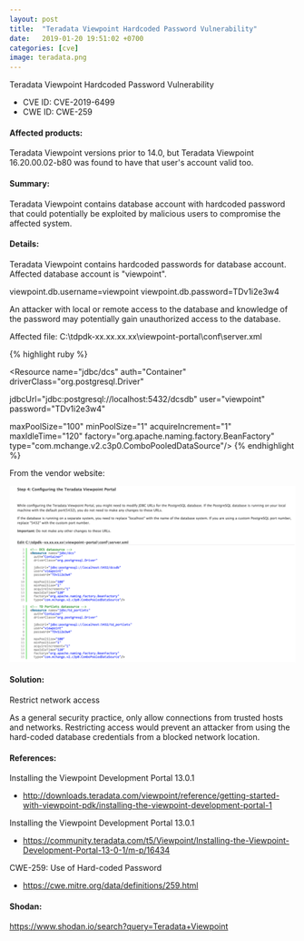 ```yaml
---
layout: post
title:  "Teradata Viewpoint Hardcoded Password Vulnerability"
date:   2019-01-20 19:51:02 +0700 
categories: [cve]
image: teradata.png
---
```


Teradata Viewpoint Hardcoded Password Vulnerability

* CVE ID: CVE-2019-6499
* CWE ID: CWE-259

#### Affected products:  
Teradata Viewpoint versions prior to 14.0, but Teradata Viewpoint 16.20.00.02-b80 was found to have that user's account valid too.

#### Summary:
  
Teradata Viewpoint contains database account with hardcoded password that could potentially be exploited by malicious users 
to compromise the affected system. 

#### Details:

Teradata Viewpoint contains hardcoded passwords for database account. Affected database account is "viewpoint". 

viewpoint.db.username=viewpoint
viewpoint.db.password=TDv1i2e3w4

An attacker with local or remote access to the database and knowledge of the password may potentially gain unauthorized access to the database.

Affected file: C:\tdpdk-xx.xx.xx.xx\viewpoint-portal\conf\server.xml

{% highlight ruby %}
<!-- DCS datasource -->
<Resource name="jdbc/dcs"
  auth="Container"
  driverClass="org.postgresql.Driver"

  jdbcUrl="jdbc:postgresql://localhost:5432/dcsdb"
  user="viewpoint"
  password="TDv1i2e3w4"

  maxPoolSize="100"
  minPoolSize="1"
  acquireIncrement="1"
  maxIdleTime="120"
  factory="org.apache.naming.factory.BeanFactory"
  type="com.mchange.v2.c3p0.ComboPooledDataSource"/>
{% endhighlight %}

From the vendor website:

![Configuration of Teradata Viewpoint](/static/img/01/teradata.png)

#### Solution:

Restrict network access

As a general security practice, only allow connections from trusted hosts and networks.
Restricting access would prevent an attacker from using the hard-coded database credentials from a blocked network location.

#### References:

Installing the Viewpoint Development Portal 13.0.1 
* http://downloads.teradata.com/viewpoint/reference/getting-started-with-viewpoint-pdk/installing-the-viewpoint-development-portal-1

Installing the Viewpoint Development Portal 13.0.1 
* https://community.teradata.com/t5/Viewpoint/Installing-the-Viewpoint-Development-Portal-13-0-1/m-p/16434

CWE-259: Use of Hard-coded Password
* https://cwe.mitre.org/data/definitions/259.html

#### Shodan:

https://www.shodan.io/search?query=Teradata+Viewpoint
